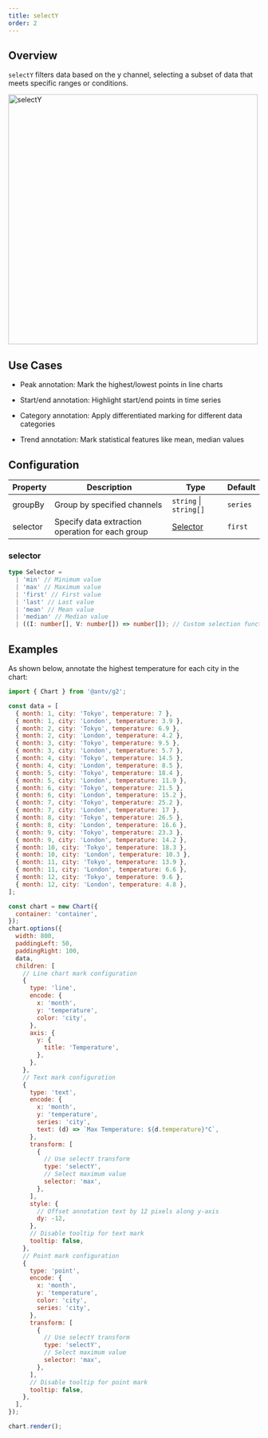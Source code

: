 ```yaml
---
title: selectY
order: 2
---
```


## Overview

`selectY` filters data based on the y channel, selecting a subset of data that meets specific ranges or conditions.

<img alt="selectY" src="https://mdn.alipayobjects.com/huamei_qa8qxu/afts/img/A*pwabTpvQCUEAAAAAAAAAAAAAemJ7AQ/original" width="500" />

## Use Cases

- Peak annotation: Mark the highest/lowest points in line charts

- Start/end annotation: Highlight start/end points in time series

- Category annotation: Apply differentiated marking for different data categories

- Trend annotation: Mark statistical features like mean, median values

## Configuration

| Property | Description                                      | Type                   | Default  |
| -------- | ------------------------------------------------ | ---------------------- | -------- |
| groupBy  | Group by specified channels                      | `string` \| `string[]` | `series` |
| selector | Specify data extraction operation for each group | [Selector](#selector)  | `first`  |

### selector

```ts
type Selector =
  | 'min' // Minimum value
  | 'max' // Maximum value
  | 'first' // First value
  | 'last' // Last value
  | 'mean' // Mean value
  | 'median' // Median value
  | ((I: number[], V: number[]) => number[]); // Custom selection function
```

## Examples

As shown below, annotate the highest temperature for each city in the chart:

```js | ob { autoMount: true }
import { Chart } from '@antv/g2';

const data = [
  { month: 1, city: 'Tokyo', temperature: 7 },
  { month: 1, city: 'London', temperature: 3.9 },
  { month: 2, city: 'Tokyo', temperature: 6.9 },
  { month: 2, city: 'London', temperature: 4.2 },
  { month: 3, city: 'Tokyo', temperature: 9.5 },
  { month: 3, city: 'London', temperature: 5.7 },
  { month: 4, city: 'Tokyo', temperature: 14.5 },
  { month: 4, city: 'London', temperature: 8.5 },
  { month: 5, city: 'Tokyo', temperature: 18.4 },
  { month: 5, city: 'London', temperature: 11.9 },
  { month: 6, city: 'Tokyo', temperature: 21.5 },
  { month: 6, city: 'London', temperature: 15.2 },
  { month: 7, city: 'Tokyo', temperature: 25.2 },
  { month: 7, city: 'London', temperature: 17 },
  { month: 8, city: 'Tokyo', temperature: 26.5 },
  { month: 8, city: 'London', temperature: 16.6 },
  { month: 9, city: 'Tokyo', temperature: 23.3 },
  { month: 9, city: 'London', temperature: 14.2 },
  { month: 10, city: 'Tokyo', temperature: 18.3 },
  { month: 10, city: 'London', temperature: 10.3 },
  { month: 11, city: 'Tokyo', temperature: 13.9 },
  { month: 11, city: 'London', temperature: 6.6 },
  { month: 12, city: 'Tokyo', temperature: 9.6 },
  { month: 12, city: 'London', temperature: 4.8 },
];

const chart = new Chart({
  container: 'container',
});
chart.options({
  width: 800,
  paddingLeft: 50,
  paddingRight: 100,
  data,
  children: [
    // Line chart mark configuration
    {
      type: 'line',
      encode: {
        x: 'month',
        y: 'temperature',
        color: 'city',
      },
      axis: {
        y: {
          title: 'Temperature',
        },
      },
    },
    // Text mark configuration
    {
      type: 'text',
      encode: {
        x: 'month',
        y: 'temperature',
        series: 'city',
        text: (d) => `Max Temperature: ${d.temperature}°C`,
      },
      transform: [
        {
          // Use selectY transform
          type: 'selectY',
          // Select maximum value
          selector: 'max',
        },
      ],
      style: {
        // Offset annotation text by 12 pixels along y-axis
        dy: -12,
      },
      // Disable tooltip for text mark
      tooltip: false,
    },
    // Point mark configuration
    {
      type: 'point',
      encode: {
        x: 'month',
        y: 'temperature',
        color: 'city',
        series: 'city',
      },
      transform: [
        {
          // Use selectY transform
          type: 'selectY',
          // Select maximum value
          selector: 'max',
        },
      ],
      // Disable tooltip for point mark
      tooltip: false,
    },
  ],
});

chart.render();
```
